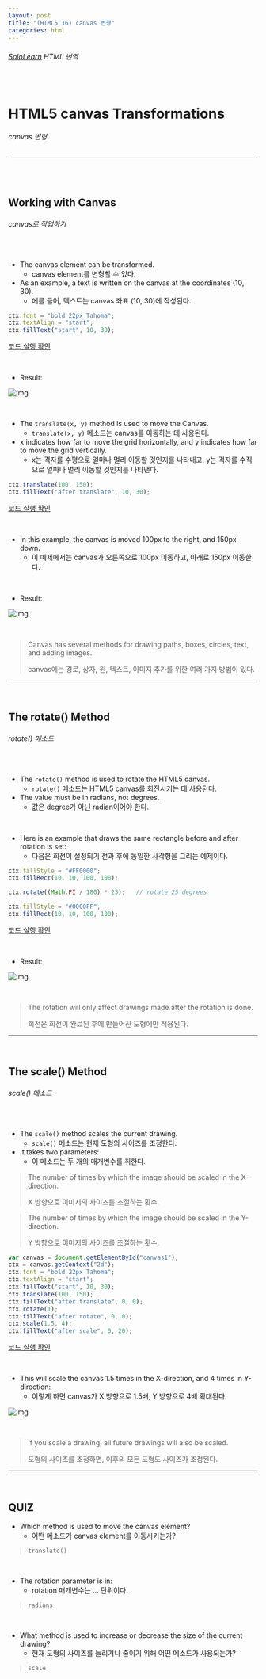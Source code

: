 ```yaml
---
layout: post
title: "(HTML5 16) canvas 변형"
categories: html
---
```


###### [SoloLearn](https://www.sololearn.com/) HTML 번역

<br>

# HTML5 canvas Transformations

###### canvas 변형

------

<br>

<br>

## Working with Canvas

###### canvas로 작업하기

<br>

- The canvas element can be transformed.
  - canvas element를 변형할 수 있다.
- As an example, a text is written on the canvas at the coordinates (10, 30).
  - 에를 들어, 텍스트는 canvas 좌표 (10, 30)에 작성된다.

```js
ctx.font = "bold 22px Tahoma";
ctx.textAlign = "start";
ctx.fillText("start", 10, 30);
```

[코드 실행 확인](https://code.sololearn.com/60/#html)

<br>

- Result:

![img](/assets/img/html-sololearn-html5-16-01.jpeg)

<br>

- The `translate(x, y)` method is used to move the Canvas.
  - `translate(x, y)` 메소드는 canvas를 이동하는 데 사용된다.
- x indicates how far to move the grid horizontally, and y indicates how far to move the grid vertically.
  - x는 격자를 수평으로 얼마나 멀리 이동할 것인지를 나타내고, y는 격자를 수직으로 얼마나 멀리 이동할 것인지를 나타낸다.

```js
ctx.translate(100, 150);
ctx.fillText("after translate", 10, 30);
```

[코드 실행 확인](https://code.sololearn.com/61/#html)

<br>

- In this example, the canvas is moved 100px to the right, and 150px down.
  - 이 예제에서는 canvas가 오른쪽으로 100px 이동하고, 아래로 150px 이동한다.

<br>

- Result:

![img](/assets/img/html-sololearn-html5-16-02.jpeg)

<br>

> Canvas has several methods for drawing paths, boxes, circles, text, and adding images.
>
> canvas에는 경로, 상자, 원, 텍스트, 이미지 추가를 위한 여러 가지 방법이 있다.

------

<br>

## The rotate() Method

###### rotate() 메소드

<br>

- The `rotate()` method is used to rotate the HTML5 canvas.
  - `rotate()` 메소드는 HTML5 canvas를 회전시키는 데 사용된다.
- The value must be in radians, not degrees.
  - 값은 degree가 아닌 radian이어야 한다.

<br>

- Here is an example that draws the same rectangle before and after rotation is set:
  - 다음은 회전이 설정되기 전과 후에 동일한 사각형을 그리는 예제이다.

```js
ctx.fillStyle = "#FF0000";
ctx.fillRect(10, 10, 100, 100);

ctx.rotate((Math.PI / 180) * 25);	// rotate 25 degrees

ctx.fillStyle = "#0000FF";
ctx.fillRect(10, 10, 100, 100);
```

[코드 실행 확인](https://code.sololearn.com/62/#html)

<br>

- Result:

![img](/assets/img/html-sololearn-html5-16-03.jpeg)

<br>

> The rotation will only affect drawings made after the rotation is done.
>
> 회전은 회전이 완료된 후에 만들어진 도형에만 적용된다.

------

<br>

## The scale() Method

###### scale() 메소드

<br>

- The `scale()` method scales the current drawing.
  - `scale()` 메소드는 현재 도형의 사이즈를 조정한다.
- It takes two parameters:
  - 이 메소드는 두 개의 매개변수를 취한다.

> The number of times by which the image should be scaled in the X-direction.
>
> X 방향으로 이미지의 사이즈를 조절하는 횟수.

> The number of times by which the image should be scaled in the Y-direction.
>
> Y 방향으로 이미지의 사이즈를 조절하는 횟수.

```js
var canvas = document.getElementById("canvas1");
ctx = canvas.getContext("2d");
ctx.font = "bold 22px Tahoma";
ctx.textAlign = "start";
ctx.fillText("start", 10, 30);
ctx.translate(100, 150);
ctx.fillText("after translate", 0, 0);
ctx.rotate(1);
ctx.fillText("after rotate", 0, 0);
ctx.scale(1.5, 4);
ctx.fillText("after scale", 0, 20);
```

[코드 실행 확인](https://code.sololearn.com/63/#html)

<br>

- This will scale the canvas 1.5 times in the X-direction, and 4 times in Y-direction:
  - 이렇게 하면 canvas가 X 방향으로 1.5배, Y 방향으로 4배 확대된다.

![img](/assets/img/html-sololearn-html5-16-04.jpeg)

<br>

> If you scale a drawing, all future drawings will also be scaled.
>
> 도형의 사이즈를 조정하면, 이후의 모든 도형도 사이즈가 조정된다.

------

<br>

## QUIZ

- Which method is used to move the canvas element?
  - 어떤 메소드가 canvas element를 이동시키는가?

> `translate()`

<br>

- The rotation parameter is in:
  - rotation 매개변수는 … 단위이다.

> `radians`

<br>

- What method is used to increase or decrease the size of the current drawing?
  - 현재 도형의 사이즈를 늘리거나 줄이기 위해 어떤 메소드가 사용되는가?

> `scale`

<br>